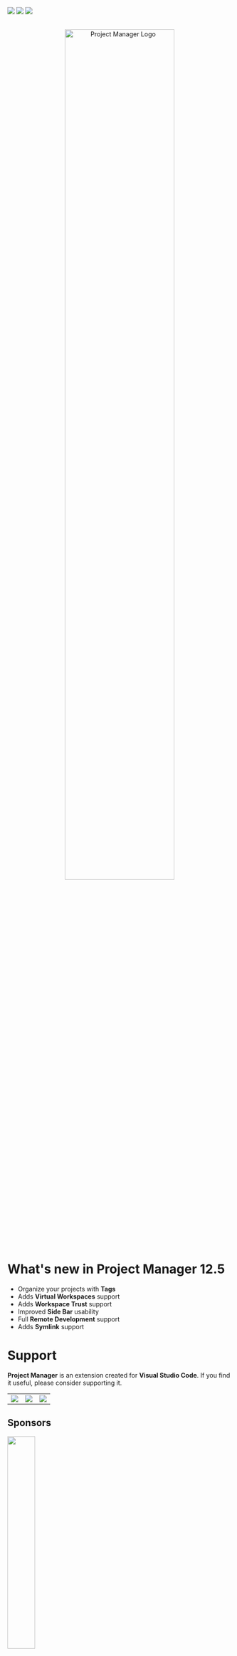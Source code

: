 [![](https://vsmarketplacebadge.apphb.com/version-short/alefragnani.project-manager.svg)](https://marketplace.visualstudio.com/items?itemName=alefragnani.project-manager)
[![](https://vsmarketplacebadge.apphb.com/downloads-short/alefragnani.project-manager.svg)](https://marketplace.visualstudio.com/items?itemName=alefragnani.project-manager)
[![](https://vsmarketplacebadge.apphb.com/rating-short/alefragnani.project-manager.svg)](https://marketplace.visualstudio.com/items?itemName=alefragnani.project-manager)

<p align="center">
  <br />
  <a title="Learn more about Project Manager" href="http://github.com/alefragnani/vscode-project-manager"><img src="https://raw.githubusercontent.com/alefragnani/vscode-project-manager/master/images/vscode-project-manager-logo-readme.png" alt="Project Manager Logo" width="70%" /></a>
</p>

# What's new in Project Manager 12.5

* Organize your projects with **Tags**
* Adds **Virtual Workspaces** support
* Adds **Workspace Trust** support
* Improved **Side Bar** usability
* Full **Remote Development** support
* Adds **Symlink** support

# Support

**Project Manager** is an extension created for **Visual Studio Code**. If you find it useful, please consider supporting it.

<table align="center" width="60%" border="0">
  <tr>
    <td>
      <a title="Paypal" href="https://www.paypal.com/cgi-bin/webscr?cmd=_donations&business=EP57F3B6FXKTU&lc=US&item_name=Alessandro%20Fragnani&item_number=vscode%20extensions&currency_code=USD&bn=PP%2dDonationsBF%3abtn_donate_SM%2egif%3aNonHosted"><img src="https://www.paypalobjects.com/en_US/i/btn/btn_donate_SM.gif"/></a>
    </td>
    <td>
      <a title="Paypal" href="https://www.paypal.com/cgi-bin/webscr?cmd=_donations&business=EP57F3B6FXKTU&lc=BR&item_name=Alessandro%20Fragnani&item_number=vscode%20extensions&currency_code=BRL&bn=PP%2dDonationsBF%3abtn_donate_SM%2egif%3aNonHosted"><img src="https://www.paypalobjects.com/pt_BR/i/btn/btn_donate_SM.gif"/></a>
    </td>
    <td>
      <a title="Patreon" href="https://www.patreon.com/alefragnani"><img src="https://raw.githubusercontent.com/alefragnani/oss-resources/master/images/button-become-a-patron-rounded-small.png"/></a>
    </td>
  </tr>
</table>

## Sponsors

<a title="Learn more about CodeStream" href="https://sponsorlink.codestream.com/?utm_source=vscmarket&utm_campaign=projectmanager&utm_medium=banner"><img src="https://alt-images.codestream.com/codestream_logo_projectmanager.png" width="35%"/></a></br>
Eliminate context switching and costly distractions. Create and merge PRs and perform code reviews from inside your IDE while using jump-to-definition, your keybindings, and other IDE favorites.<br> <a title="Learn more about CodeStream" href="https://sponsorlink.codestream.com/?utm_source=vscmarket&utm_campaign=projectmanager&utm_medium=banner">Learn more</a>

<br>
<a title="Try it out for free" href="https://bit.ly/3usnjZj"><img src="https://storage.googleapis.com/gitduck/img/duckly-sponsor-vsc-opt.png" width="25%"/></a></br>
Easy pair programming with any IDE. Duckly enables you to talk, share your code in real-time, server and terminal with people using different IDEs.<br> <a title="Try it out for free" href="https://bit.ly/3usnjZj">Try it out for free</a>

<br>
<br>

# Project Manager

It helps you to easily access your **projects**, no matter where they are located. _Don't miss those important projects anymore_. 

You can define your own **Projects** (also called **Favorites**), or choose for auto-detect **Git**, **Mercurial** or **SVN** repositories, **VSCode** folders, or **any** other folder.

Here are some of the features that **Project Manager** provides:

* Save any folder or workspace as a **Project**
* Auto-detect **Git**, **Mercurial** or **SVN** repositories
* Organize your projects using **Tags**
* Open projects in the same or new window
* Identify _deleted/renamed_ projects
* A **Status Bar** which identifies the current project
* A dedicated **Side Bar**

# Features

## Available Commands

* `Project Manager: Save Project` Save the current folder/workspace as a new project
* `Project Manager: Edit Project` Edit your projects manually (`projects.json`)
* `Project Manager: List Projects to Open` List all saved/detected projects and pick one
* `Project Manager: List Projects to Open in New Window` List all saved/detected projects and pick one to be opened in New Window
* `Project Manager: Filter Projects by Tag` Filter the Favorite projects by selected tags

## Manage your projects

### Save Project

You can save the current folder/workspace as a **Project** at any time. You just need to type its name. 

![Save](images/project-manager-save.png)

> It suggests a name to you _automatically_ :)
 
### Edit Projects

For easier customization of your project list, you can edit the `projects.json` file, directly inside **Code**. Just execute `Project Manager: Edit Projects` and the `projects.json` file is opened. Simple as this:

```json
[
    {
        "name": "Pascal MI",
        "rootPath": "c:\\PascalProjects\\pascal-menu-insight",
        "tags": [],
        "enabled": true
    },
    {
        "name": "Bookmarks",
        "rootPath": "$home\\Documents\\GitHub\\vscode-bookmarks",
        "tags": [
            "Personal",
            "VS Code"
        ],
        "enabled": true
    },
    {
        "name": "Numbered Bookmarks",
        "rootPath": "~\\Documents\\GitHub\\vscode-numbered-bookmarks",
        "tags": [
            "Personal",
            "VS Code"
        ],
        "enabled": false
    }
]
```

> You can use `~` or `$home` while defining any path. It will be replaced by your HOME folder.

> Be sure that the JSON file is well-formed. Otherwise, **Project Manager** will not be able to open it, and an error message like this should appear. In this case, you should use the `Open File` button to fix it.

![Corrupted](images/project-manager-edit-corrupted-projectsJson.png)

## Access 

### List Projects to Open

Shows your projects and select one to open.

### List Projects to Open in New Window

Just like **List Projects** but always opening in **New Window**.

## Keyboard Focused Users

If you are a keyboard focused user and uses _Vim like_ keyboard navigation, you can navigate thru the project list with your own keybindings. 

Just use the `when` clause `"inProjectManagerList"`, like:

```json
    {
        "key": "ctrl+j",
        "command": "workbench.action.quickOpenSelectNext",
        "when": "inProjectManagerList"
    }
```

## Working with Remotes

The extension support [Remote Development](https://code.visualstudio.com/docs/remote/remote-overview) scenarios, and you may choose how to use it, depending on your needs

### I access Remotes, but most of my work is Local

This is the _regular_ scenario, and that's why you don't need to do anything special for the extension to work. It works out of the box.

When installed locally, you can save any Container, SSH, WSL or Codespaces projects as Favorites. Each one will have its own icon to be properly identified, and when you select them, VS Code will open the remote automatically.

_It just works_

### But what if I do most of my work on Remotes

If you normally connect to remotes (like SSH/WSL) and would like to save Favorite projects on that remote, or to be able to auto-detect repos located on that remote, you must activate/install the extension to work on remotes. 

You just have to add the lines below on your `User Settings`.

```json
    "remote.extensionKind": {
        "alefragnani.project-manager": [
            "workspace"
        ]
    },
```

> More details on [VS Code documentation](https://code.visualstudio.com/docs/remote/containers#_advanced-forcing-an-extension-to-run-locally-or-remotely)

## Available Settings

You can choose how your projects are sorted

* `Saved`: The order that you saved the projects
* `Name`: The name that you typed for the project
* `Path`: The full path of the project
* `Recent`: The recently used projects

```json
    "projectManager.sortList": "Name"
```

![List](images/project-manager-list-sort-by-name.png)

* Choose if the project list must be grouped by its _kind_ (**Favorites**, **Git**, **Mercurial**, **SVN** and **VS Code**).

```json
    "projectManager.groupList": true
```

* Should the current project be removed from the list? (`false` by default)

```json
    "projectManager.removeCurrentProjectFromList": true
```

* Should identify _invalid paths_ on project list? (`true` by default)

```json 
    "projectManager.checkInvalidPathsBeforeListing": false
```

* Should support symlinks on `baseFolders`? (`false` by default)

```json 
    "projectManager.supportSymlinksOnBaseFolders": true
```

* Should show the parent folder info when projects with same name are detected? (`false` by default)

```json 
    "projectManager.showParentFolderInfoOnDuplicates": true
```

* Filter Projects Through Full Path (`false` by default)

```json 
    "projectManager.filterOnFullPath": true
```

* Custom projects file (`projects.json`) location

If you intend to _share_ projects between  **Stable** and **Insider** installations, or if you store your settings in different locations (cloud services), you can indicate an _alternative_ location for the `projects.json` file.

```json
    "projectManager.projectsLocation": "C\\Users\\myUser\\AppData\\Roaming\\Code\\User"
```

> You can use `~` or `$home` while defining the path. It will be replaced by your HOME folder.

* Automatic Detection of Projects (**Git** ![git](images/ico_git_branch.png), **Mercurial** ![git](images/ico_git_branch.png), **SVN** ![svn](images/ico_svn.png) and **VSCode** ![vscode](images/ico_file_code.png))

```json
    "projectManager.git.baseFolders": [
        "c:\\Projects\\code",
        "d:\\MoreProjects\\code-testing",
        "$home\\personal-coding"
    ]
```
> Define the folders which contains the projects

```json
    "projectManager.git.ignoredFolders": [
        "node_modules", 
        "out", 
        "typings", 
        "test"
        "fork*"
    ],
```
> Define which folders should be ignored (inside the BaseFolders).

> It supports `glob` patterns

```json
    "projectManager.git.maxDepthRecursion": 4
```
> Define how deeps it should search for projects

* Should ignore projects found inside other projects? (`false` by default)

```json 
    "projectManager.ignoreProjectsWithinProjects": true
```

* Cache automatically detected projects (`true` by default)

```json 
    "projectManager.cacheProjectsBetweenSessions": false
```

* Display the Project Name in Status Bar (`true` by default)

```json 
    "projectManager.showProjectNameInStatusBar": true
```

* Open projects in _New Window_ when clicking in status bar (`false` by default)

```json 
    "projectManager.openInNewWindowWhenClickingInStatusBar": true
```

* Indicates if the `New Window` command should open the project in current window, when empty (`always` by default)

  * `always`: Whenever you call the Open in New Window command, it will open in the current window, if empty
  * `onlyUsingCommandPalette`: Only open in the current window if you use the Command Palette
  * `onlyUsingSideBar`: Only open in the current window if you use the Side Bar
  * `never`: Works as today. The Open in New Window command will always open in New Window

```json 
    "projectManager.openInCurrentWindowIfEmpty": "always"
```

* Indicates the list of tags you can use to organize your projects _(`Personal` and `Work` by default)_

```json
    "projectManager.tags": [
        "Personal", 
        "Work",
        "VS Code",
        "Learning"
    ]
```

## Side Bar

The **Project Manager** extension has its own **Side Bar**, with a variety of commands to improve you productivity. 

![Side Bar](images/vscode-project-manager-side-bar.png)

### Project Tags - View and Filter

Starting in v12.3, you can now organize your Projects with **Tags**. 

You can define your custom tags (via `projectManager.tags` setting), define multiple **tags** for each project, and filter the projects baded on their **tags**. 

![Side Bar](images/vscode-project-manager-side-bar-tags.gif)

## Installation and Configuration

You should follow the official documentation to:

- [Install the extension](https://code.visualstudio.com/docs/editor/extension-gallery)
- [Modify its settings](https://code.visualstudio.com/docs/getstarted/settings)

# License

[GPL-3.0](LICENSE.md) &copy; Alessandro Fragnani

